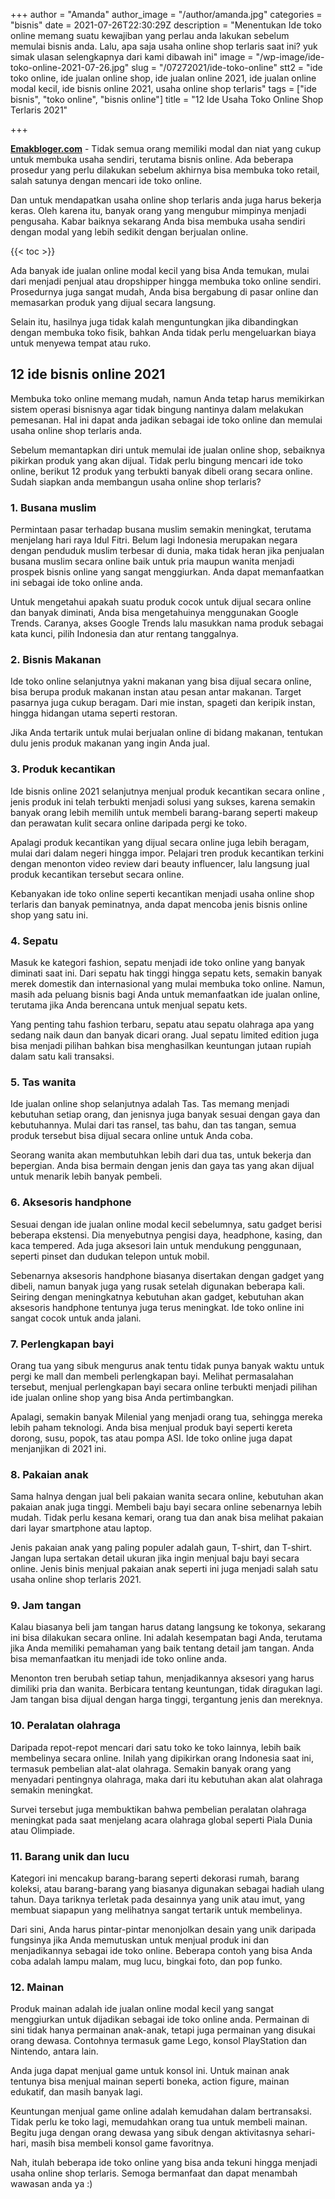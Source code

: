 +++
author = "Amanda"
author_image = "/author/amanda.jpg"
categories = "bisnis"
date = 2021-07-26T22:30:29Z
description = "Menentukan Ide toko online memang suatu kewajiban yang perlau anda lakukan sebelum memulai bisnis anda. Lalu, apa saja usaha online shop terlaris saat ini? yuk simak ulasan selengkapnya dari kami dibawah ini"
image = "/wp-image/ide-toko-online-2021-07-26.jpg"
slug = "/07272021/ide-toko-online"
stt2 = "ide toko online, ide jualan online shop, ide jualan online 2021, ide jualan online modal kecil, ide bisnis online 2021, usaha online shop terlaris"
tags = ["ide bisnis", "toko online", "bisnis online"]
title = "12 Ide Usaha Toko Online Shop Terlaris 2021"

+++

[**Emakbloger.com**](/) - Tidak semua orang memiliki modal dan niat yang cukup untuk membuka usaha sendiri, terutama bisnis online. Ada beberapa prosedur yang perlu dilakukan sebelum akhirnya bisa membuka toko retail, salah satunya dengan mencari ide toko online.

Dan untuk mendapatkan usaha online shop terlaris anda juga harus bekerja keras. Oleh karena itu, banyak orang yang mengubur mimpinya menjadi pengusaha. Kabar baiknya sekarang Anda bisa membuka usaha sendiri dengan modal yang lebih sedikit dengan berjualan online.

{{< toc >}}

Ada banyak ide jualan online modal kecil yang bisa Anda temukan, mulai dari menjadi penjual atau dropshipper hingga membuka toko online sendiri. Prosedurnya juga sangat mudah, Anda bisa bergabung di pasar online dan memasarkan produk yang dijual secara langsung.

Selain itu, hasilnya juga tidak kalah menguntungkan jika dibandingkan dengan membuka toko fisik, bahkan Anda tidak perlu mengeluarkan biaya untuk menyewa tempat atau ruko.

## 12 ide bisnis online 2021

Membuka toko online memang mudah, namun Anda tetap harus memikirkan sistem operasi bisnisnya agar tidak bingung nantinya dalam melakukan pemesanan. Hal ini dapat anda jadikan sebagai ide toko online dan memulai usaha online shop terlaris anda.

Sebelum memantapkan diri untuk memulai ide jualan online shop, sebaiknya pikirkan produk yang akan dijual. Tidak perlu bingung mencari ide toko online, berikut 12 produk yang terbukti banyak dibeli orang secara online. Sudah siapkan anda membangun usaha online shop terlaris?

### 1. Busana muslim

Permintaan pasar terhadap busana muslim semakin meningkat, terutama menjelang hari raya Idul Fitri. Belum lagi Indonesia merupakan negara dengan penduduk muslim terbesar di dunia, maka tidak heran jika penjualan busana muslim secara online baik untuk pria maupun wanita menjadi prospek bisnis online yang sangat menggiurkan. Anda dapat memanfaatkan ini sebagai ide toko online anda.

Untuk mengetahui apakah suatu produk cocok untuk dijual secara online dan banyak diminati, Anda bisa mengetahuinya menggunakan Google Trends. Caranya, akses Google Trends lalu masukkan nama produk sebagai kata kunci, pilih Indonesia dan atur rentang tanggalnya.

### 2. Bisnis Makanan

Ide toko online selanjutnya yakni makanan yang bisa dijual secara online, bisa berupa produk makanan instan atau pesan antar makanan. Target pasarnya juga cukup beragam. Dari mie instan, spageti dan keripik instan, hingga hidangan utama seperti restoran.

Jika Anda tertarik untuk mulai berjualan online di bidang makanan, tentukan dulu jenis produk makanan yang ingin Anda jual.

### 3. Produk kecantikan

Ide bisnis online 2021 selanjutnya menjual produk kecantikan secara online , jenis produk ini telah terbukti menjadi solusi yang sukses, karena semakin banyak orang lebih memilih untuk membeli barang-barang seperti makeup dan perawatan kulit secara online daripada pergi ke toko.

Apalagi produk kecantikan yang dijual secara online juga lebih beragam, mulai dari dalam negeri hingga impor. Pelajari tren produk kecantikan terkini dengan menonton video review dari beauty influencer, lalu langsung jual produk kecantikan tersebut secara online.

Kebanyakan ide toko online seperti kecantikan menjadi usaha online shop terlaris dan banyak peminatnya, anda dapat mencoba jenis bisnis online shop yang satu ini.

### 4. Sepatu

Masuk ke kategori fashion, sepatu menjadi ide toko online yang banyak diminati saat ini. Dari sepatu hak tinggi hingga sepatu kets, semakin banyak merek domestik dan internasional yang mulai membuka toko online. Namun, masih ada peluang bisnis bagi Anda untuk memanfaatkan ide jualan online, terutama jika Anda berencana untuk menjual sepatu kets.

Yang penting tahu fashion terbaru, sepatu atau sepatu olahraga apa yang sedang naik daun dan banyak dicari orang. Jual sepatu limited edition juga bisa menjadi pilihan bahkan bisa menghasilkan keuntungan jutaan rupiah dalam satu kali transaksi.

### 5. Tas wanita

Ide jualan online shop selanjutnya adalah Tas. Tas memang menjadi kebutuhan setiap orang, dan jenisnya juga banyak sesuai dengan gaya dan kebutuhannya. Mulai dari tas ransel, tas bahu, dan tas tangan, semua produk tersebut bisa dijual secara online untuk Anda coba.

Seorang wanita akan membutuhkan lebih dari dua tas, untuk bekerja dan bepergian. Anda bisa bermain dengan jenis dan gaya tas yang akan dijual untuk menarik lebih banyak pembeli.

### 6. Aksesoris handphone

Sesuai dengan ide jualan online modal kecil sebelumnya, satu gadget berisi beberapa ekstensi. Dia menyebutnya pengisi daya, headphone, kasing, dan kaca tempered. Ada juga aksesori lain untuk mendukung penggunaan, seperti pinset dan dudukan telepon untuk mobil.

Sebenarnya aksesoris handphone biasanya disertakan dengan gadget yang dibeli, namun banyak juga yang rusak setelah digunakan beberapa kali. Seiring dengan meningkatnya kebutuhan akan gadget, kebutuhan akan aksesoris handphone tentunya juga terus meningkat. Ide toko online ini sangat cocok untuk anda jalani.

### 7. Perlengkapan bayi

Orang tua yang sibuk mengurus anak tentu tidak punya banyak waktu untuk pergi ke mall dan membeli perlengkapan bayi. Melihat permasalahan tersebut, menjual perlengkapan bayi secara online terbukti menjadi pilihan ide jualan online shop yang bisa Anda pertimbangkan.

Apalagi, semakin banyak Milenial yang menjadi orang tua, sehingga mereka lebih paham teknologi. Anda bisa menjual produk bayi seperti kereta dorong, susu, popok, tas atau pompa ASI. Ide toko online juga dapat menjanjikan di 2021 ini.

### 8. Pakaian anak

Sama halnya dengan jual beli pakaian wanita secara online, kebutuhan akan pakaian anak juga tinggi. Membeli baju bayi secara online sebenarnya lebih mudah. Tidak perlu kesana kemari, orang tua dan anak bisa melihat pakaian dari layar smartphone atau laptop.

Jenis pakaian anak yang paling populer adalah gaun, T-shirt, dan T-shirt. Jangan lupa sertakan detail ukuran jika ingin menjual baju bayi secara online. Jenis binis menjual pakaian anak seperti ini juga menjadi salah satu usaha online shop terlaris 2021.

### 9. Jam tangan

Kalau biasanya beli jam tangan harus datang langsung ke tokonya, sekarang ini bisa dilakukan secara online. Ini adalah kesempatan bagi Anda, terutama jika Anda memiliki pemahaman yang baik tentang detail jam tangan. Anda bisa memanfaatkan itu menjadi ide toko online anda.

Menonton tren berubah setiap tahun, menjadikannya aksesori yang harus dimiliki pria dan wanita. Berbicara tentang keuntungan, tidak diragukan lagi. Jam tangan bisa dijual dengan harga tinggi, tergantung jenis dan mereknya.

### 10. Peralatan olahraga

Daripada repot-repot mencari dari satu toko ke toko lainnya, lebih baik membelinya secara online. Inilah yang dipikirkan orang Indonesia saat ini, termasuk pembelian alat-alat olahraga. Semakin banyak orang yang menyadari pentingnya olahraga, maka dari itu kebutuhan akan alat olahraga semakin meningkat.

Survei tersebut juga membuktikan bahwa pembelian peralatan olahraga meningkat pada saat menjelang acara olahraga global seperti Piala Dunia atau Olimpiade.

### 11. Barang unik dan lucu

Kategori ini mencakup barang-barang seperti dekorasi rumah, barang koleksi, atau barang-barang yang biasanya digunakan sebagai hadiah ulang tahun. Daya tariknya terletak pada desainnya yang unik atau imut, yang membuat siapapun yang melihatnya sangat tertarik untuk membelinya.

Dari sini, Anda harus pintar-pintar menonjolkan desain yang unik daripada fungsinya jika Anda memutuskan untuk menjual produk ini dan menjadikannya sebagai ide toko online. Beberapa contoh yang bisa Anda coba adalah lampu malam, mug lucu, bingkai foto, dan pop funko.

### 12. Mainan

Produk mainan adalah ide jualan online modal kecil yang sangat menggiurkan untuk dijadikan sebagai ide toko online anda. Permainan di sini tidak hanya permainan anak-anak, tetapi juga permainan yang disukai orang dewasa. Contohnya termasuk game Lego, konsol PlayStation dan Nintendo, antara lain.

Anda juga dapat menjual game untuk konsol ini. Untuk mainan anak tentunya bisa menjual mainan seperti boneka, action figure, mainan edukatif, dan masih banyak lagi.

Keuntungan menjual game online adalah kemudahan dalam bertransaksi. Tidak perlu ke toko lagi, memudahkan orang tua untuk membeli mainan. Begitu juga dengan orang dewasa yang sibuk dengan aktivitasnya sehari-hari, masih bisa membeli konsol game favoritnya.

Nah, itulah beberapa ide toko online yang bisa anda tekuni hingga menjadi usaha online shop terlaris. Semoga bermanfaat dan dapat menambah wawasan anda ya :)

